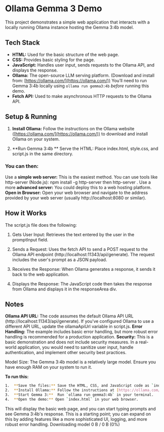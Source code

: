 # Ollama Gemma 3 Demo

This project demonstrates a simple web application that interacts with a locally running Ollama instance hosting the Gemma 3:4b model.

## Tech Stack

* **HTML:**  Used for the basic structure of the web page.
* **CSS:**  Provides basic styling for the page.
* **JavaScript:** Handles user input, sends requests to the Ollama API, and displays the response.
* **Ollama:**  The open-source LLM serving platform.  (Download and install from: [https://ollama.com/](https://ollama.com/))  You’ll need to run Gemma 3:4b locally using `ollama run gemma3:4b` *before* running this demo.
* **Fetch API:** Used to make asynchronous HTTP requests to the Ollama API.


## Setup & Running

1. **Install Ollama:** Follow the instructions on the Ollama website ([https://ollama.com/](https://ollama.com/)) to download and install Ollama on your system.

2. **Run Gemma 3:4b ** Serve the HTML: Place index.html, style.css, and script.js in the same directory. 

### You can then:
Use a **simple web server:** This is the easiest method. You can use tools like http-server (Node.js): npm install -g http-server then http-server .
Use a more **advanced server:** You could deploy this to a web hosting platform.
**Open in Browser:** Open your web browser and navigate to the address provided by your web server (usually http://localhost:8080 or similar).

## How it Works
The script.js file does the following:

1. Gets User Input: Retrieves the text entered by the user in the promptInput field.

2. Sends a Request: Uses the fetch API to send a POST request to the Ollama API endpoint (http://localhost:11343/api/generate). The request includes the user's prompt as a JSON payload.

3. Receives the Response: When Ollama generates a response, it sends it back to the web application.

4. Displays the Response: The JavaScript code then takes the response from Ollama and displays it in the responseArea div.
## Notes
**Ollama API URL:** The code assumes the default Ollama API URL (http://localhost:11343/api/generate). If you've configured Ollama to use a different API URL, update the ollamaApiUrl variable in script.js.
**Error Handling:** The example includes basic error handling, but more robust error handling is recommended for a production application.
**Security:** This is a basic demonstration and does not include security measures. In a real-world application, you would need to sanitize user input, handle authentication, and implement other security best practices.

Model Size: The Gemma 3:4b model is a relatively large model. Ensure you have enough RAM on your system to run it.

**To run this:**
```bash
1.  **Save the files:** Save the HTML, CSS, and JavaScript code as `index.html`, `style.css`, and `script.js` respectively.
2.  **Install Ollama:** Follow the instructions at [https://ollama.com/](https://ollama.com/)
3.  **Start Gemma 3:**  Run `ollama run gemma3:4b` in your terminal.
4.  **Open the demo:** Open `index.html` in your web browser.
```
This will display the basic web page, and you can start typing prompts and see Gemma 3:4b's response.  This is a starting point; you can expand on this by adding features like a more sophisticated UI, logging, and more robust error handling.
Downloading model
0 B / 0 B (0%)